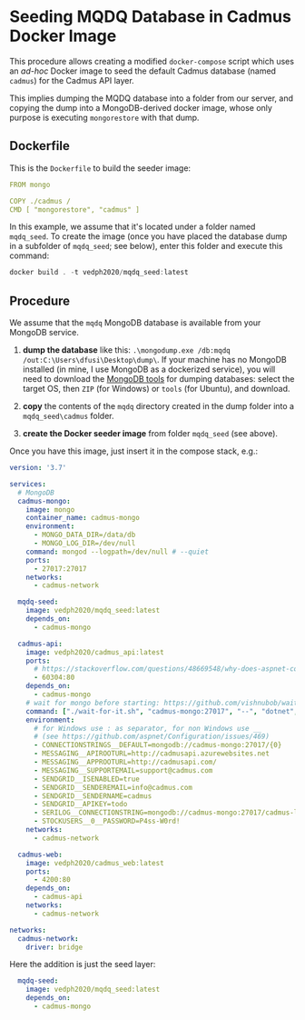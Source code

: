 # Seeding MQDQ Database in Cadmus Docker Image

This procedure allows creating a modified `docker-compose` script which uses an *ad-hoc* Docker image to seed the default Cadmus database (named `cadmus`) for the Cadmus API layer.

This implies dumping the MQDQ database into a folder from our server, and copying the dump into a MongoDB-derived docker image, whose only purpose is executing `mongorestore` with that dump.

## Dockerfile

This is the `Dockerfile` to build the seeder image:

```yml
FROM mongo

COPY ./cadmus /
CMD [ "mongorestore", "cadmus" ]
```

In this example, we assume that it's located under a folder named `mqdq_seed`. To create the image (once you have placed the database dump in a subfolder of `mqdq_seed`; see below), enter this folder and execute this command:

```ps1
docker build . -t vedph2020/mqdq_seed:latest
```

## Procedure

We assume that the `mqdq` MongoDB database is available from your MongoDB service.

1. **dump the database** like this: `.\mongodump.exe /db:mqdq /out:C:\Users\dfusi\Desktop\dump\`. If your machine has no MongoDB installed (in mine, I use MongoDB as a dockerized service), you will need to download the [MongoDB tools](https://www.mongodb.com/download-center/community) for dumping databases: select the target OS, then `ZIP` (for Windows) or `tools` (for Ubuntu), and download.

2. **copy** the contents of the `mqdq` directory created in the dump folder into a `mqdq_seed\cadmus` folder.

3. **create the Docker seeder image** from folder `mqdq_seed` (see above).

Once you have this image, just insert it in the compose stack, e.g.:

```yml
version: '3.7'

services:
  # MongoDB
  cadmus-mongo:
    image: mongo
    container_name: cadmus-mongo
    environment:
      - MONGO_DATA_DIR=/data/db
      - MONGO_LOG_DIR=/dev/null
    command: mongod --logpath=/dev/null # --quiet
    ports:
      - 27017:27017
    networks:
      - cadmus-network

  mqdq-seed:
    image: vedph2020/mqdq_seed:latest
    depends_on:
      - cadmus-mongo

  cadmus-api:
    image: vedph2020/cadmus_api:latest
    ports:
      # https://stackoverflow.com/questions/48669548/why-does-aspnet-core-start-on-port-80-from-within-docker
      - 60304:80
    depends_on:
      - cadmus-mongo
    # wait for mongo before starting: https://github.com/vishnubob/wait-for-it
    command: ["./wait-for-it.sh", "cadmus-mongo:27017", "--", "dotnet", "CadmusApi.dll"]
    environment:
      # for Windows use : as separator, for non Windows use __
      # (see https://github.com/aspnet/Configuration/issues/469)
      - CONNECTIONSTRINGS__DEFAULT=mongodb://cadmus-mongo:27017/{0}
      - MESSAGING__APIROOTURL=http://cadmusapi.azurewebsites.net
      - MESSAGING__APPROOTURL=http://cadmusapi.com/
      - MESSAGING__SUPPORTEMAIL=support@cadmus.com
      - SENDGRID__ISENABLED=true
      - SENDGRID__SENDEREMAIL=info@cadmus.com
      - SENDGRID__SENDERNAME=cadmus
      - SENDGRID__APIKEY=todo
      - SERILOG__CONNECTIONSTRING=mongodb://cadmus-mongo:27017/cadmus-logs
      - STOCKUSERS__0__PASSWORD=P4ss-W0rd!
    networks:
      - cadmus-network

  cadmus-web:
    image: vedph2020/cadmus_web:latest
    ports:
      - 4200:80
    depends_on:
      - cadmus-api
    networks:
      - cadmus-network

networks:
  cadmus-network:
    driver: bridge
```

Here the addition is just the seed layer:

```yml
  mqdq-seed:
    image: vedph2020/mqdq_seed:latest
    depends_on:
      - cadmus-mongo
```
